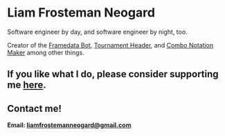# Liam Frosteman Neogard

Software engineer by day, and software engineer by night, too.

Creator of the [Framedata Bot](https://github.com/FrostemanNeogard/FramedataBot), [Tournament Header](https://frostemanneogard.github.io/TournamentHeader/), and [Combo Notation Maker](https://frostemanneogard.github.io/TekkenNotationMaker/) among other things.

## If you like what I do, please consider supporting me [here](https://www.buymeacoffee.com/funnyorangcat).

## Contact me!
**Email: liamfrostemanneogard@gmail.com**

